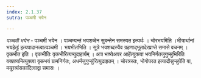 ```yaml
---
index: 2.1.37
sutra: पञ्चमी भयेन

---
```

_पञ्चमी भयेन_ - पञ्चमी भयेन । पञ्चम्यन्तं भयशब्देन सुबन्तेन समस्यत इत्यर्थः । चोरभयमिति ।भीत्रार्थानां भयहेतुः॑ इत्यपादानत्वात्पञ्चमी । भयभीतभिति । सूत्रे भयशब्दस्यैव ग्रहणाद्भूतादेरप्राप्ते समासे वचनम् । वृकभीत इति । वृकभीतिः वृकभीरित्यप्युदाहार्यम् । अत्र भाष्येअपर आहे॑त्युक्त्वा भयनिर्गतजुगुप्सुभिरिति वक्तव्यमित्युक्त्वा वृकभयं ग्रामनिर्गतः, अधर्मजुगुप्सु॑रित्युदाहृतम् । चोरत्रस्तः, भोगोपरत इत्यादौसुप्सुपे॑ति वा, मयूरव्यंसकादित्वाद्वा समासः । 